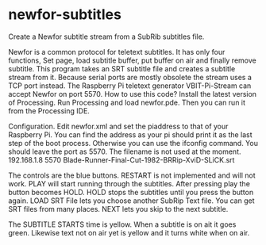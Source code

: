 # newfor-subtitles
Create a Newfor subtitle stream from a SubRib subtitles file.

Newfor is a common protocol for teletext subtitles. It has only four functions, Set page, load subtitle buffer, put buffer on air and finally remove subtitle. This program takes an SRT subtitle file and creates a subtitle stream from it. Because serial ports are mostly obsolete the stream uses a TCP port instead. The Raspberry Pi teletext generator VBIT-Pi-Stream can accept Newfor on port 5570. How to use this code? Install the latest version of Processing. Run Processing and load newfor.pde. Then you can run it from the Processing IDE.

Configuration. Edit newfor.xml and set the piaddress to that of your Raspberry Pi. You can find the address as your pi should print it as the last step of the boot process. Otherwise you can use the ifconfig command. You should leave the port as 5570. The filename is not used at the moment.
<newfor>
	<piaddress>192.168.1.8</piaddress>
	<piport>5570</piport>
	<filename>Blade-Runner-Final-Cut-1982-BRRip-XviD-SLiCK.srt</filename>
</newfor>

The controls are the blue buttons. RESTART is not implemented and will not work. PLAY will start running through the subtitles. After pressing play the button becomes HOLD. HOLD stops the subtitles until you press the button again. LOAD SRT File lets you choose another SubRip Text file. You can get SRT files from many places. NEXT lets you skip to the next subtitle.

The SUBTITLE STARTS time is yellow. When a subtitle is on ait it goes green. Likewise text not on air yet is yellow and it turns white when on air. 

